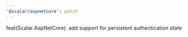 ```yaml
---
'@scalar/aspnetcore': patch
---
```


feat(Scalar.AspNetCore): add support for persistent authentication state
